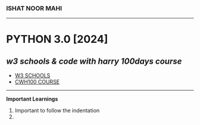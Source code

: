 ### ISHAT NOOR MAHI
---
# PYTHON 3.0 [2024]
*w3 schools & code with harry 100days course*
---
* [W3 SCHOOLS](https://www.w3schools.com/python/default.asp)  
* [CWH100 COURSE](https://www.youtube.com/playlist?list=PLu0W_9lII9agwh1XjRt242xIpHhPT2llg)
---

**Important Learnings**
1. Important to follow the indentation
2. 







